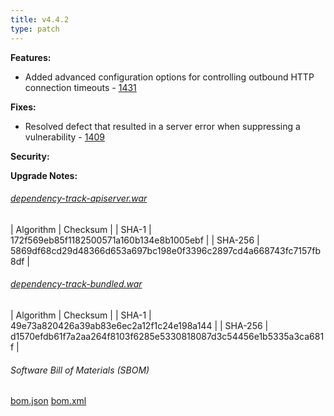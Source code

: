 ```yaml
---
title: v4.4.2
type: patch
---
```


**Features:**
* Added advanced configuration options for controlling outbound HTTP connection timeouts - [1431](https://github.com/DependencyTrack/dependency-track/issues/1431)

**Fixes:**
* Resolved defect that resulted in a server error when suppressing a vulnerability - [1409](https://github.com/DependencyTrack/dependency-track/issues/1409)

**Security:**

**Upgrade Notes:**

###### [dependency-track-apiserver.war](https://github.com/DependencyTrack/dependency-track/releases/download/4.4.2/dependency-track-apiserver.war)

| Algorithm | Checksum |
| SHA-1     | 172f569eb85f1182500571a160b134e8b1005ebf |
| SHA-256   | 5869df68cd29d48366d653a697bc198e0f3396c2897cd4a668743fc7157fb8df |

###### [dependency-track-bundled.war](https://github.com/DependencyTrack/dependency-track/releases/download/4.4.2/dependency-track-bundled.war)

| Algorithm | Checksum |
| SHA-1     | 49e73a820426a39ab83e6ec2a12f1c24e198a144 |
| SHA-256   | d1570efdb61f7a2aa264f8103f6285e5330818087d3c54456e1b5335a3ca681f |

###### Software Bill of Materials (SBOM) ######

[bom.json](https://github.com/DependencyTrack/dependency-track/releases/download/4.4.2/bom.json)
[bom.xml](https://github.com/DependencyTrack/dependency-track/releases/download/4.4.2/bom.xml)